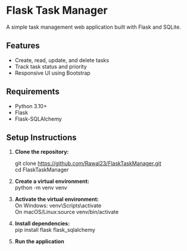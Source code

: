 # Flask Task Manager

A simple task management web application built with Flask and SQLite.

## Features

- Create, read, update, and delete tasks
- Track task status and priority
- Responsive UI using Bootstrap

## Requirements

- Python 3.10+
- Flask
- Flask-SQLAlchemy

## Setup Instructions

1. **Clone the repository:**

   git clone https://github.com/Rawal23/FlaskTaskManager.git \
   cd FlaskTaskManager

2. **Create a virtual environment:** \
    python -m venv venv 

3. **Activate the virtual environment:** \
     On Windows: venv\Scripts\activate  \
     On macOS/Linux:source venv/bin/activate
4. **Install dependencies:**  \
    pip install flask flask_sqlalchemy

5. **Run the application**